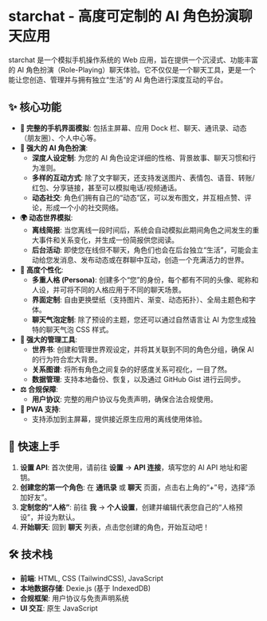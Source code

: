 # starchat - 高度可定制的 AI 角色扮演聊天应用

starchat 是一个模拟手机操作系统的 Web 应用，旨在提供一个沉浸式、功能丰富的 AI 角色扮演（Role-Playing）聊天体验。它不仅仅是一个聊天工具，更是一个能让您创造、管理并与拥有独立“生活”的 AI 角色进行深度互动的平台。

## ✨ 核心功能

* **📱 完整的手机界面模拟**: 包括主屏幕、应用 Dock 栏、聊天、通讯录、动态（朋友圈）、个人中心等。
* **🤖 强大的 AI 角色扮演**:
    * **深度人设定制**: 为您的 AI 角色设定详细的性格、背景故事、聊天习惯和行为准则。
    * **多样的互动方式**: 除了文字聊天，还支持发送图片、表情包、语音、转账/红包、分享链接，甚至可以模拟电话/视频通话。
    * **动态社交**: 角色们拥有自己的“动态”区，可以发布图文，并互相点赞、评论，形成一个小的社交网络。
* **🌍 动态世界模拟**:
    * **离线简报**: 当您离线一段时间后，系统会自动模拟此期间角色之间发生的重大事件和关系变化，并生成一份简报供您阅读。
    * **后台活动**: 即使您在线但不聊天，角色们也会在后台独立“生活”，可能会主动给您发消息、发布动态或在群聊中互动，创造一个充满活力的世界。
* **🎨 高度个性化**:
    * **多重人格 (Persona)**: 创建多个“您”的身份，每个都有不同的头像、昵称和人设，并可将不同的人格应用于不同的聊天场景。
    * **界面定制**: 自由更换壁纸（支持图片、渐变、动态拓扑）、全局主题色和字体。
    * **聊天气泡定制**: 除了预设的主题，您还可以通过自然语言让 AI 为您生成独特的聊天气泡 CSS 样式。
* **🔧 强大的管理工具**:
    * **世界书**: 创建和管理世界观设定，并将其关联到不同的角色分组，确保 AI 的行为符合宏大背景。
    * **关系图谱**: 将所有角色之间复杂的好感度关系可视化，一目了然。
    * **数据管理**: 支持本地备份、恢复，以及通过 GitHub Gist 进行云同步。
* **⚖️ 合规保障**:
    * **用户协议**: 完整的用户协议与免责声明，确保合法合规使用。
* **🚀 PWA 支持**:
    * 支持添加到主屏幕，提供接近原生应用的离线使用体验。

## 🚀 快速上手

1.  **设置 API**: 首次使用，请前往 **设置** -> **API 连接**，填写您的 AI API 地址和密钥。
2.  **创建您的第一个角色**: 在 **通讯录** 或 **聊天** 页面，点击右上角的“+”号，选择“添加好友”。
3.  **定制您的“人格”**: 前往 **我** -> **个人设置**，创建并编辑代表您自己的“人格预设”，并设为默认。
4.  **开始聊天**: 回到 **聊天** 列表，点击您创建的角色，开始互动吧！

## 🛠️ 技术栈

* **前端**: HTML, CSS (TailwindCSS), JavaScript
* **本地数据存储**: Dexie.js (基于 IndexedDB)
* **合规框架**: 用户协议与免责声明系统
* **UI 交互**: 原生 JavaScript
